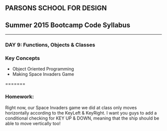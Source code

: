 ## PARSONS SCHOOL FOR DESIGN
## Summer 2015 Bootcamp Code Syllabus
-------------------------------------------------------------------

### DAY 9: Functions, Objects & Classes

### Key Concepts

* Object Oriented Programming
* Making Space Invaders Game

=======

### Homework:

Right now, our Space Invaders game we did at class only moves horizontally according to the KeyLeft & KeyRight. I want you guys to add a conditional checking for KEY UP & DOWN, meaning that the ship should be able to move vertically too!


